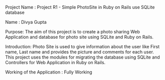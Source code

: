 
Project Name : Project R1 - Simple PhotoSite in Ruby on Rails use SQLite database

Name : Divya Gupta

Purpose: The aim of this project is to create a photo sharing Web Application and database for photo site using SQLite and Ruby on Rails.

Introduction: Photo Site is used to give information about the user like First name, Last name and provides the picture and comments for each user. This project uses the modules for migrating the database using SQLite and Controllers for Web Application in Ruby on Rails. 

Working of the Application : Fully Working
